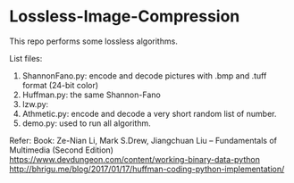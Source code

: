 # Lossless-Image-Compression
This repo performs some lossless algorithms.


List files:
  1. ShannonFano.py: encode and decode pictures with .bmp and .tuff format (24-bit color)  
  2. Huffman.py: the same Shannon-Fano
  3. lzw.py: 
  4. Athmetic.py: encode and decode a very short random list of number. 
  5. demo.py: used to run all algorithm. 
  
  
Refer:
Book: Ze-Nian Li, Mark S.Drew, Jiangchuan Liu – Fundamentals of Multimedia (Second Edition)
https://www.devdungeon.com/content/working-binary-data-python
http://bhrigu.me/blog/2017/01/17/huffman-coding-python-implementation/
